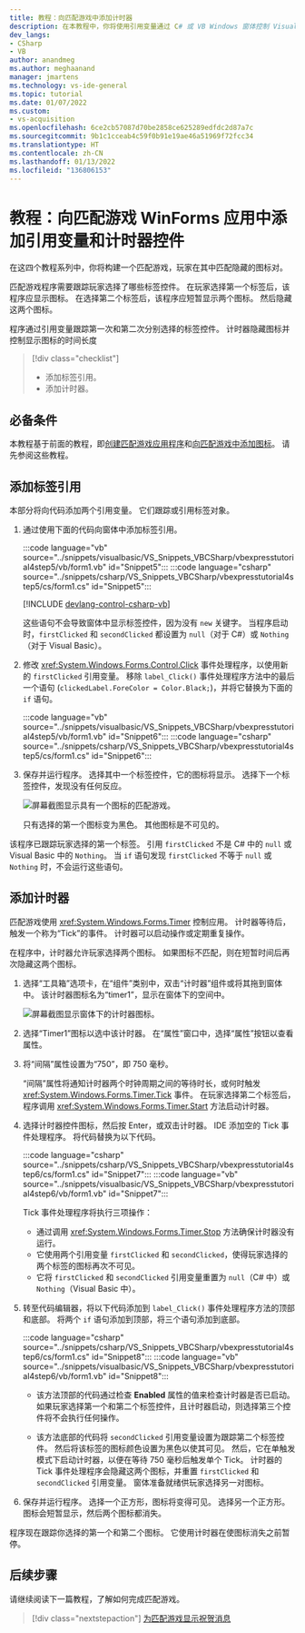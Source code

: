 ```yaml
---
title: 教程：向匹配游戏中添加计时器
description: 在本教程中，你将使用引用变量通过 C# 或 VB Windows 窗体控制 Visual Studio 中的标签。 添加计时器以运行匹配游戏。
dev_langs:
- CSharp
- VB
author: anandmeg
ms.author: meghaanand
manager: jmartens
ms.technology: vs-ide-general
ms.topic: tutorial
ms.date: 01/07/2022
ms.custom:
- vs-acquisition
ms.openlocfilehash: 6ce2cb57087d70be2858ce625289edfdc2d87a7c
ms.sourcegitcommit: 9b1c1cceab4c59f0b91e19ae46a51969f72fcc34
ms.translationtype: HT
ms.contentlocale: zh-CN
ms.lasthandoff: 01/13/2022
ms.locfileid: "136806153"
---
```

# <a name="tutorial-add-reference-variables-and-a-timer-control-to-your-matching-game-winforms-app"></a>教程：向匹配游戏 WinForms 应用中添加引用变量和计时器控件

在这四个教程系列中，你将构建一个匹配游戏，玩家在其中匹配隐藏的图标对。

匹配游戏程序需要跟踪玩家选择了哪些标签控件。
在玩家选择第一个标签后，该程序应显示图标。
在选择第二个标签后，该程序应短暂显示两个图标。
然后隐藏这两个图标。

程序通过引用变量跟踪第一次和第二次分别选择的标签控件。
计时器隐藏图标并控制显示图标的时间长度

> [!div class="checklist"]
> - 添加标签引用。
> - 添加计时器。

## <a name="prerequisites"></a>必备条件

本教程基于前面的教程，即[创建匹配游戏应用程序](tutorial-windows-forms-create-match-game.md)和[向匹配游戏中添加图标](tutorial-windows-forms-match-game-icons.md)。
请先参阅这些教程。

## <a name="add-label-references"></a>添加标签引用

本部分将向代码添加两个引用变量。
它们跟踪或引用标签对象。

1. 通过使用下面的代码向窗体中添加标签引用。

   :::code language="vb" source="../snippets/visualbasic/VS_Snippets_VBCSharp/vbexpresstutorial4step5/vb/form1.vb" id="Snippet5":::
   :::code language="csharp" source="../snippets/csharp/VS_Snippets_VBCSharp/vbexpresstutorial4step5/cs/form1.cs" id="Snippet5":::

   [!INCLUDE [devlang-control-csharp-vb](./includes/devlang-control-csharp-vb.md)]

   这些语句不会导致窗体中显示标签控件，因为没有 `new` 关键字。
   当程序启动时，`firstClicked` 和 `secondClicked` 都设置为 `null`（对于 C#）或 `Nothing`（对于 Visual Basic）。

1. 修改 <xref:System.Windows.Forms.Control.Click> 事件处理程序，以使用新的 `firstClicked` 引用变量。
   移除 `label_Click()` 事件处理程序方法中的最后一个语句 (`clickedLabel.ForeColor = Color.Black;`)，并将它替换为下面的 `if` 语句。

   :::code language="vb" source="../snippets/visualbasic/VS_Snippets_VBCSharp/vbexpresstutorial4step5/vb/form1.vb" id="Snippet6":::
   :::code language="csharp" source="../snippets/csharp/VS_Snippets_VBCSharp/vbexpresstutorial4step5/cs/form1.cs" id="Snippet6":::

1. 保存并运行程序。 选择其中一个标签控件，它的图标将显示。
   选择下一个标签控件，发现没有任何反应。

   ![屏幕截图显示具有一个图标的匹配游戏。](../ide/media/tutorial-windows-forms-match-game-icons/match-game-start.png)

   只有选择的第一个图标变为黑色。
   其他图标是不可见的。

该程序已跟踪玩家选择的第一个标签。
引用 `firstClicked` 不是 C# 中的 `null` 或 Visual Basic 中的 `Nothing`。
当 `if` 语句发现 `firstClicked` 不等于 `null` 或 `Nothing` 时，不会运行这些语句。

## <a name="add-a-timer"></a>添加计时器

匹配游戏使用 <xref:System.Windows.Forms.Timer> 控制应用。
计时器等待后，触发一个称为“Tick”的事件。
计时器可以启动操作或定期重复操作。

在程序中，计时器允许玩家选择两个图标。
如果图标不匹配，则在短暂时间后再次隐藏这两个图标。

1. 选择“工具箱”选项卡，在“组件”类别中，双击“计时器”组件或将其拖到窗体中。
   该计时器图标名为“timer1”，显示在窗体下的空间中。

   ![屏幕截图显示窗体下的计时器图标。](../ide/media/tutorial-windows-forms-match-game-labels/timer-control-icon.png)

1. 选择“Timer1”图标以选中该计时器。
   在“属性”窗口中，选择“属性”按钮以查看属性。

1. 将“间隔”属性设置为“750”，即 750 毫秒。

   “间隔”属性将通知计时器两个时钟周期之间的等待时长，或何时触发 <xref:System.Windows.Forms.Timer.Tick> 事件。
   在玩家选择第二个标签后，程序调用 <xref:System.Windows.Forms.Timer.Start> 方法启动计时器。

1. 选择计时器控件图标，然后按 Enter，或双击计时器。
   IDE 添加空的 Tick 事件处理程序。
   将代码替换为以下代码。

   :::code language="csharp" source="../snippets/csharp/VS_Snippets_VBCSharp/vbexpresstutorial4step6/cs/form1.cs" id="Snippet7":::
   :::code language="vb" source="../snippets/visualbasic/VS_Snippets_VBCSharp/vbexpresstutorial4step6/vb/form1.vb" id="Snippet7":::

   Tick 事件处理程序将执行三项操作：

   - 通过调用 <xref:System.Windows.Forms.Timer.Stop> 方法确保计时器没有运行。
   - 它使用两个引用变量 `firstClicked` 和 `secondClicked`，使得玩家选择的两个标签的图标再次不可见。
   - 它将 `firstClicked` 和 `secondClicked` 引用变量重置为 `null`（C# 中）或 `Nothing`（Visual Basic 中）。

1. 转至代码编辑器，将以下代码添加到 `label_Click()` 事件处理程序方法的顶部和底部。
   将两个 `if` 语句添加到顶部，将三个语句添加到底部。

   :::code language="csharp" source="../snippets/csharp/VS_Snippets_VBCSharp/vbexpresstutorial4step6/cs/form1.cs" id="Snippet8":::
   :::code language="vb" source="../snippets/visualbasic/VS_Snippets_VBCSharp/vbexpresstutorial4step6/vb/form1.vb" id="Snippet8":::

   - 该方法顶部的代码通过检查 **Enabled** 属性的值来检查计时器是否已启动。
     如果玩家选择第一个和第二个标签控件，且计时器启动，则选择第三个控件将不会执行任何操作。

   - 该方法底部的代码将 `secondClicked` 引用变量设置为跟踪第二个标签控件。
     然后将该标签的图标颜色设置为黑色以使其可见。
     然后，它在单触发模式下启动计时器，以便在等待 750 毫秒后触发单个 Tick。
     计时器的 Tick 事件处理程序会隐藏这两个图标，并重置 `firstClicked` 和 `secondClicked` 引用变量。
     窗体准备就绪供玩家选择另一对图标。

1. 保存并运行程序。
   选择一个正方形，图标将变得可见。
   选择另一个正方形。
   图标会短暂显示，然后两个图标都消失。

程序现在跟踪你选择的第一个和第二个图标。
它使用计时器在使图标消失之前暂停。

## <a name="next-steps"></a>后续步骤

请继续阅读下一篇教程，了解如何完成匹配游戏。
> [!div class="nextstepaction"]
> [为匹配游戏显示祝贺消息](tutorial-windows-forms-match-game-play.md)
